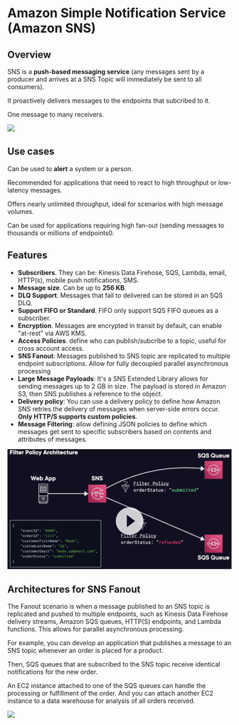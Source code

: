 # Amazon Simple Notification Service (Amazon SNS)

## Overview

SNS is a **push-based messaging service** (any messages sent by a producer and arrives at a SNS Topic will immediately be sent to all consumers).

It proactively delivers messages to the endpoints that subcribed to it.

One message to many receivers.

![](https://docs.aws.amazon.com/images/sns/latest/dg/images/sns-delivery-protocols.png)


## Use cases

Can be used to **alert** a system or a person.

Recommended for applications that need to react to high throughput or low-latency messages.

Offers nearly unlimited throughput, ideal for scenarios with high message volumes.

Can be used for applications requiring high fan-out (sending messages to thousands or millions of endpoints0.


## Features

- **Subscribers**. They can be: Kinesis Data Firehose, SQS, Lambda, email, HTTP(s), mobile push notifications, SMS.
- **Message size**. Can be up to **256 KB**.
- **DLQ Support**. Messages that fail to delivered can be stored in an SQS DLQ.
- **Support FIFO or Standard**. FIFO only support SQS FIFO queues as a subscriber.
- **Encryption**. Messages are encrypted in transit by default, can enable "at-rest" via AWS KMS.
- **Access Policies**. define who can publish/subcribe to a topic, useful for cross account access.
- **SNS Fanout**: Messages published to SNS topic are replicated to multiple endpoint subscriptions. Allow for fully decoupled parallel asynchronous processing
- **Large Message Payloads**: It's a SNS Extended Library allows for sending messages up to 2 GB in size. The payload is stored in Amazon S3, then SNS publishes a reference to the object.
- **Delivery policy**: You can use a delivery policy to define how Amazon SNS retries the delivery of messages when server-side errors occur. **Only HTTP/S supports custom policies**.
- **Message Filtering**: allow defining JSON policies to define which messages get sent to specific subscribers based on contents and attributes of messages.

![](./images/sns-filter-policy.png)


## Architectures for SNS Fanout

The Fanout scenario is when a message published to an SNS topic is replicated and pushed to multiple endpoints, such as Kinesis Data Firehose delivery streams, Amazon SQS queues, HTTP(S) endpoints, and Lambda functions. This allows for parallel asynchronous processing.

For example, you can develop an application that publishes a message to an SNS topic whenever an order is placed for a product.

Then, SQS queues that are subscribed to the SNS topic receive identical notifications for the new order.

An EC2 instance attached to one of the SQS queues can handle the processing or fulfillment of the order. And you can attach another EC2 instance to a data warehouse for analysis of all orders received.

![](https://docs.aws.amazon.com/images/sns/latest/dg/images/sns-fanout.png)
